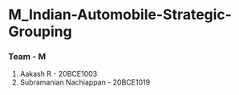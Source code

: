 # M_Indian-Automobile-Strategic-Grouping
### Team - M
1. Aakash R - 20BCE1003
2. Subramanian Nachiappan - 20BCE1019

